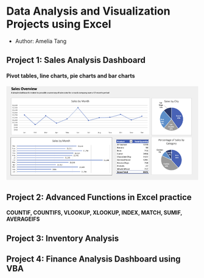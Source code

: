 # Data Analysis and Visualization Projects using Excel 
- Author: Amelia Tang

## Project 1: Sales Analysis Dashboard 
#### Pivot tables, line charts, pie charts and bar charts
![project1](Project1/project1.jpg)

## Project 2: Advanced Functions in Excel practice 
#### COUNTIF, COUNTIFS, VLOOKUP, XLOOKUP, INDEX, MATCH, SUMIF, AVERAGEIFS

## Project 3: Inventory Analysis 

## Project 4: Finance Analysis Dashboard using VBA
